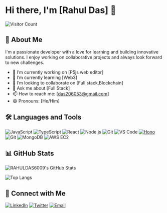 # Hi there, I'm [Rahul Das] 👋

![Visitor Count](https://komarev.com/ghpvc/?username=RAHULDAS6009&color=blue)

## 🚀 About Me

I'm a passionate developer with a love for learning and building innovative solutions. I enjoy working on collaborative projects and always look forward to new challenges.

- 🔭 I’m currently working on [P5js web editor]
- 🌱 I’m currently learning [Web3]
- 👯 I’m looking to collaborate on [Full stack,Blockchain]
- 💬 Ask me about [Full Stack]
- 📫 How to reach me: [das206053@gmail.com]
- 😄 Pronouns: [He/Him]

## 🛠️ Languages and Tools

![JavaScript](https://img.shields.io/badge/-JavaScript-F7DF1E?style=flat-square&logo=javascript&logoColor=black)
![TypeScript](https://img.shields.io/badge/-TypeScript-007ACC?style=flat-square&logo=typescript&logoColor=white)
![React](https://img.shields.io/badge/-React-61DAFB?style=flat-square&logo=react&logoColor=black)
![Node.js](https://img.shields.io/badge/-Node.js-339933?style=flat-square&logo=node.js&logoColor=white)
![Git](https://img.shields.io/badge/-Git-F05032?style=flat-square&logo=git&logoColor=white)
![VS Code](https://img.shields.io/badge/-VS%20Code-007ACC?style=flat-square&logo=visual-studio-code&logoColor=white)
[![Hono](https://img.shields.io/badge/-Hono-000000?style=flat-square&logo=honoserv&logoColor=white)](https://hono.dev/api/hono)
![Git](https://img.shields.io/badge/-Git-F05032?style=flat-square&logo=git&logoColor=white)
![MongoDB](https://img.shields.io/badge/-MongoDB-47A248?style=flat-square&logo=mongodb&logoColor=white)
![AWS EC2](https://img.shields.io/badge/-AWS%20EC2-232F3E?style=flat-square&logo=amazon-aws&logoColor=white)





## 📊 GitHub Stats
<img src="https://github-readme-streak-stats.herokuapp.com/?user=RAHULDAS6009&theme=gruvbox&hide_border=true" alt="RAHULDAS6009's GitHub Stats" />

![Top Langs](https://github-readme-stats.vercel.app/api/top-langs/?username=RAHULDAS6009&layout=compact&theme=radical)

## 🔗 Connect with Me

[![LinkedIn](https://img.shields.io/badge/-LinkedIn-0077B5?style=flat-square&logo=linkedin&logoColor=white)](https://www.linkedin.com/in/rahul-das-9906a624a/)
[![Twitter](https://img.shields.io/badge/-Twitter-1DA1F2?style=flat-square&logo=twitter&logoColor=white)](https://twitter.com/Rahulswr)
[![Email](https://img.shields.io/badge/-Email-D14836?style=flat-square&logo=gmail&logoColor=white)](mailto:das206053@gmail.com)

